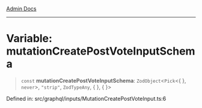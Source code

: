 [Admin Docs](/)

***

# Variable: mutationCreatePostVoteInputSchema

> `const` **mutationCreatePostVoteInputSchema**: `ZodObject`\<`Pick`\<\{ \}, `never`\>, `"strip"`, `ZodTypeAny`, \{ \}, \{ \}\>

Defined in: src/graphql/inputs/MutationCreatePostVoteInput.ts:6
